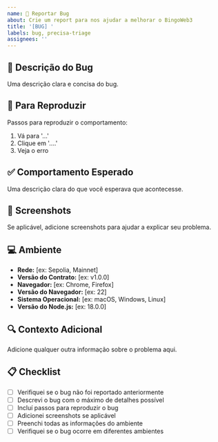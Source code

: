 ```yaml
---
name: 🐛 Reportar Bug
about: Crie um report para nos ajudar a melhorar o BingoWeb3
title: '[BUG] '
labels: bug, precisa-triage
assignees: ''
---
```


## 🐛 Descrição do Bug
Uma descrição clara e concisa do bug.

## 🔄 Para Reproduzir
Passos para reproduzir o comportamento:
1. Vá para '...'
2. Clique em '....'
3. Veja o erro

## ✅ Comportamento Esperado
Uma descrição clara do que você esperava que acontecesse.

## 📸 Screenshots
Se aplicável, adicione screenshots para ajudar a explicar seu problema.

## 💻 Ambiente
- **Rede:** [ex: Sepolia, Mainnet]
- **Versão do Contrato:** [ex: v1.0.0]
- **Navegador:** [ex: Chrome, Firefox]
- **Versão do Navegador:** [ex: 22]
- **Sistema Operacional:** [ex: macOS, Windows, Linux]
- **Versão do Node.js:** [ex: 18.0.0]

## 🔍 Contexto Adicional
Adicione qualquer outra informação sobre o problema aqui.

## 📋 Checklist
- [ ] Verifiquei se o bug não foi reportado anteriormente
- [ ] Descrevi o bug com o máximo de detalhes possível
- [ ] Incluí passos para reproduzir o bug
- [ ] Adicionei screenshots se aplicável
- [ ] Preenchi todas as informações do ambiente
- [ ] Verifiquei se o bug ocorre em diferentes ambientes 